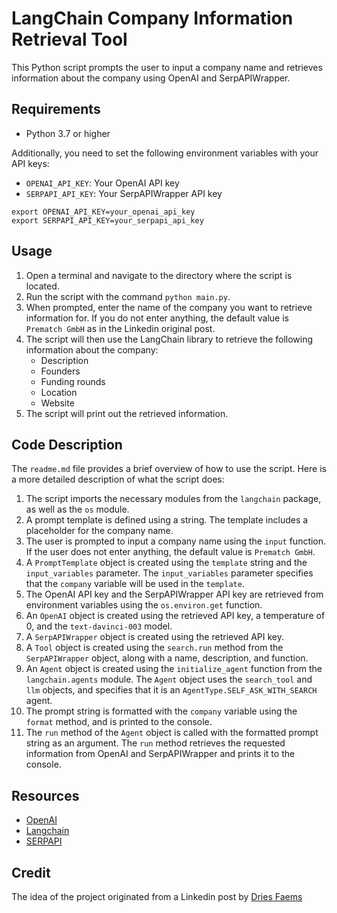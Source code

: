 # LangChain Company Information Retrieval Tool

This Python script prompts the user to input a company name and retrieves information about the company using OpenAI and SerpAPIWrapper.

## Requirements

- Python 3.7 or higher

Additionally, you need to set the following environment variables with your API keys:

- `OPENAI_API_KEY`: Your OpenAI API key
- `SERPAPI_API_KEY`: Your SerpAPIWrapper API key

```
export OPENAI_API_KEY=your_openai_api_key
export SERPAPI_API_KEY=your_serpapi_api_key
```
## Usage

1. Open a terminal and navigate to the directory where the script is located.
2. Run the script with the command `python main.py`.
3. When prompted, enter the name of the company you want to retrieve information for. If you do not enter anything, the default value is `Prematch GmbH` as in the Linkedin original post.
4. The script will then use the LangChain library to retrieve the following information about the company:
   - Description
   - Founders
   - Funding rounds
   - Location
   - Website
5. The script will print out the retrieved information.

## Code Description

The `readme.md` file provides a brief overview of how to use the script. Here is a more detailed description of what the script does:

1. The script imports the necessary modules from the `langchain` package, as well as the `os` module.
2. A prompt template is defined using a string. The template includes a placeholder for the company name.
3. The user is prompted to input a company name using the `input` function. If the user does not enter anything, the default value is `Prematch GmbH`.
4. A `PromptTemplate` object is created using the `template` string and the `input_variables` parameter. The `input_variables` parameter specifies that the `company` variable will be used in the `template`.
5. The OpenAI API key and the SerpAPIWrapper API key are retrieved from environment variables using the `os.environ.get` function.
6. An `OpenAI` object is created using the retrieved API key, a temperature of 0, and the `text-davinci-003` model.
7. A `SerpAPIWrapper` object is created using the retrieved API key.
8. A `Tool` object is created using the `search.run` method from the `SerpAPIWrapper` object, along with a name, description, and function.
9. An `Agent` object is created using the `initialize_agent` function from the `langchain.agents` module. The `Agent` object uses the `search_tool` and `llm` objects, and specifies that it is an `AgentType.SELF_ASK_WITH_SEARCH` agent.
10. The prompt string is formatted with the `company` variable using the `format` method, and is printed to the console.
11. The `run` method of the `Agent` object is called with the formatted prompt string as an argument. The `run` method retrieves the requested information from OpenAI and SerpAPIWrapper and prints it to the console.

## Resources
- [OpenAI](https://platform.openai.com/docs/introduction)
- [Langchain](https://python.langchain.com/en/latest/)
- [SERPAPI](https://serpapi.com/)

## Credit
The idea of the project originated from a Linkedin post by [Dries Faems](https://www.linkedin.com/in/dries-faems-0371569/)